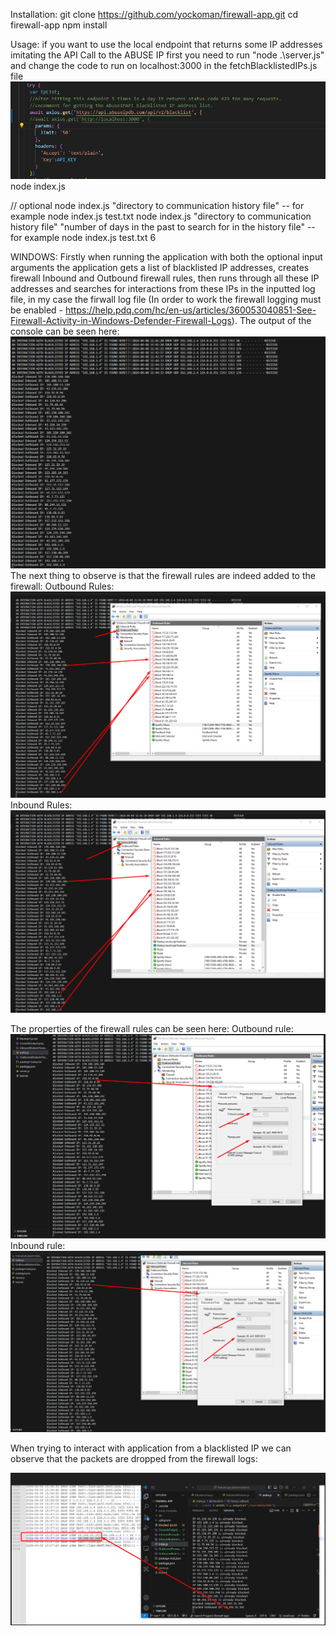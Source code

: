 Installation:
git clone https://github.com/yockoman/firewall-app.git
cd firewall-app
npm install

Usage:
if you want to use the local endpoint that returns some IP addresses imitating the API Call to the ABUSE IP first you need to run "node .\server.js" and change the code to run on localhost:3000 in the fetchBlacklistedIPs.js file
![alt text](image.png)
node index.js

// optional
node index.js "directory to communication history file" -- for example node index.js test.txt
node index.js "directory to communication history file" "number of days in the past to search for in the history file" -- for example node index.js test.txt 6

WINDOWS:
Firstly when running the application with both the optional input arguments the application gets a list of blacklisted IP addresses, 
creates firewall Inbound and Outbound firewall rules, then runs through all these IP addresses and searches for interactions from these IPs 
in the inputted log file, in my case the firwall log file (In order to work the firewall logging must be enabled - https://help.pdq.com/hc/en-us/articles/360053040851-See-Firewall-Activity-in-Windows-Defender-Firewall-Logs). The output of the console can be seen here:
![alt text](image-1.png)
The next thing to observe is that the firewall rules are indeed added to the firewall:
Outbound Rules:
![alt text](image-2.png)
Inbound Rules:
![alt text](image-3.png)

The properties of the firewall rules can be seen here:
Outbound rule:
![alt text](image-4.png)
Inbound rule:
![alt text](image-5.png)

When trying to interact with application from a blacklisted IP we can observe that the packets are dropped from the firewall logs:

![alt text](image-6.png)
